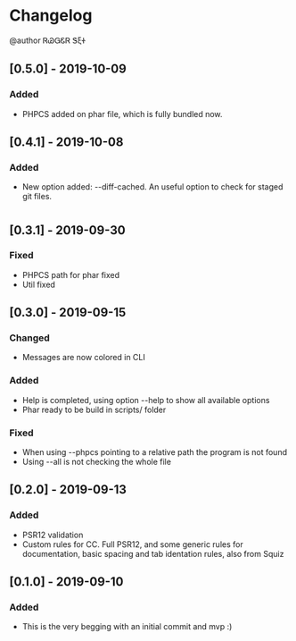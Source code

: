 # Changelog
@author ᏒᏊᏀᏋᏒ ᏕξᏐ

## [0.5.0] - 2019-10-09
### Added
- PHPCS added on phar file, which is fully bundled now.


## [0.4.1] - 2019-10-08
### Added
- New option added: --diff-cached. An useful option to check for staged git files.


#
## [0.3.1] - 2019-09-30
### Fixed
- PHPCS path for phar fixed
- Util fixed


## [0.3.0] - 2019-09-15
### Changed
- Messages are now colored in CLI

### Added
- Help is completed, using option --help to show all available options
- Phar ready to be build in scripts/ folder

### Fixed
- When using --phpcs pointing to a relative path the program is not found
- Using --all is not checking the whole file


## [0.2.0] - 2019-09-13
### Added
- PSR12 validation
- Custom rules for CC. Full PSR12, and some generic rules for documentation, basic spacing and tab identation rules, also from Squiz


## [0.1.0] - 2019-09-10
### Added
- This is the very begging with an initial commit and mvp :)

